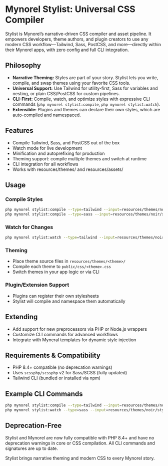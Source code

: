 # Mynorel Stylist: Universal CSS Compiler

Stylist is Mynorel’s narrative-driven CSS compiler and asset pipeline. It empowers developers, theme authors, and plugin creators to use any modern CSS workflow—Tailwind, Sass, PostCSS, and more—directly within their Mynorel apps, with zero config and full CLI integration.

## Philosophy
- **Narrative Theming:** Styles are part of your story. Stylist lets you write, compile, and swap themes using your favorite CSS tools.
- **Universal Support:** Use Tailwind for utility-first, Sass for variables and nesting, or plain CSS/PostCSS for custom pipelines.
- **CLI-First:** Compile, watch, and optimize styles with expressive CLI commands (`php mynorel stylist:compile`, `php mynorel stylist:watch`).
- **Extensible:** Plugins and themes can declare their own styles, which are auto-compiled and namespaced.

## Features
- Compile Tailwind, Sass, and PostCSS out of the box
- Watch mode for live development
- Minification and autoprefixing for production
- Theming support: compile multiple themes and switch at runtime
- CLI integration for all workflows
- Works with resources/themes/ and resources/assets/

## Usage

### Compile Styles
```bash
php mynorel stylist:compile --type=tailwind --input=resources/themes/noir/tailwind.css --output=public/css/noir.css
php mynorel stylist:compile --type=sass --input=resources/themes/noir/style.scss --output=public/css/noir.css
```

### Watch for Changes
```bash
php mynorel stylist:watch --type=tailwind --input=resources/themes/noir/tailwind.css --output=public/css/noir.css
```

### Theming
- Place theme source files in `resources/themes/<theme>/`
- Compile each theme to `public/css/<theme>.css`
- Switch themes in your app logic or via CLI

### Plugin/Extension Support
- Plugins can register their own stylesheets
- Stylist will compile and namespace them automatically

## Extending
- Add support for new preprocessors via PHP or Node.js wrappers
- Customize CLI commands for advanced workflows
- Integrate with Myneral templates for dynamic style injection

## Requirements & Compatibility
- PHP 8.4+ compatible (no deprecation warnings)
- Uses `scssphp/scssphp` v2 for Sass/SCSS (fully updated)
- Tailwind CLI (bundled or installed via npm)

## Example CLI Commands
```bash
php mynorel stylist:compile --type=tailwind --input=resources/themes/noir/tailwind.css --output=public/css/noir.css
php mynorel stylist:watch --type=sass --input=resources/themes/noir/style.scss --output=public/css/noir.css
```

## Deprecation-Free
Stylist and Mynorel are now fully compatible with PHP 8.4+ and have no deprecation warnings in core or CSS compilation. All CLI commands and signatures are up to date.

Stylist brings narrative theming and modern CSS to every Mynorel story.
